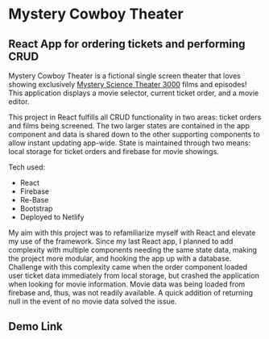 # Mystery Cowboy Theater

## React App for ordering tickets and performing CRUD

Mystery Cowboy Theater is a fictional single screen theater that loves showing exclusively [Mystery Science Theater 3000](https://en.wikipedia.org/wiki/Mystery_Science_Theater_3000) films and episodes! This application displays a movie selector, current ticket order, and a movie editor.

This project in React fulfills all CRUD functionality in two areas: ticket orders and films being screened. The two larger states are contained in the app component and data is shared down to the other supporting components to allow instant updating app-wide. State is maintained through two means: local storage for ticket orders and firebase for movie showings.

Tech used:

- React
- Firebase
- Re-Base
- Bootstrap
- Deployed to Netlify

My aim with this project was to refamiliarize myself with React and elevate my use of the framework. Since my last React app, I planned to add complexity with multiple components needing the same state data, making the project more modular, and hooking the app up with a database. Challenge with this complexity came when the order component loaded user ticket data immediately from local storage, but crashed the application when looking for movie information. Movie data was being loaded from firebase and, thus, was not readily available. A quick addition of returning null in the event of no movie data solved the issue.

## Demo Link

<!-- [View app in browser](https://cryptic-oasis-68949.herokuapp.com/) -->
